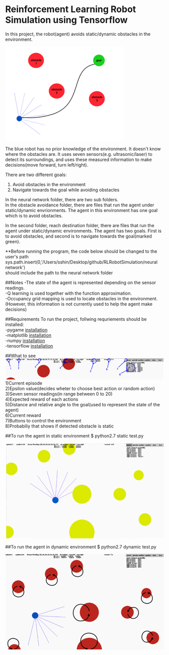 # Reinforcement Learning Robot Simulation using Tensorflow
In this project, the robot(agent) avoids static/dynamic obstacles in the environment.  

![agent](./results/project_goal.png)

The blue robot has no prior knowledge of the environment. It doesn't know where the obstacles are. It uses seven sensors(e.g. ultrasonic/laser) to detect its surroundings, and uses these measured information to make decisions(move forward, turn left/right).  

There are two different goals:  
1. Avoid obstacles in the environment  
2. Navigate towards the goal while avoiding obstacles  

In the neural network folder, there are two sub folders.  
In the obstacle avoidance folder, there are files that run the agent under static/dynamic envrionments. The agent in this environment has one goal which is to avoid obstacles.   

In the second folder, reach destination folder, there are files that run the agent under static/dynamic environments. The agent has two goals. First is to avoid obstacles, and second is to navigate towards the goal(marked green).  

**Before running the program, the code below should be changed to the user's path  
sys.path.insert(0,'/Users/sshin/Desktop/github/RLRobotSimulation/neural network')  
should include the path to the neural network folder  

##Notes
-The state of the agent is represented depending on the sensor readings.  
-Q learning is used together with the function approximation.  
-Occupancy grid mapping is used to locate obstacles in the environment.  
(However, this information is not currently used to help the agent make decisions)  
  

##Requirements
To run the project, follwing requriements should be installed:  
-pygame [installation](http://www.pygame.org/lofi.html)  
-matplotlib [installation](http://matplotlib.org/users/installing.html)  
-numpy [installation](https://docs.scipy.org/doc/numpy/user/install.html)  
-tensorflow [installation](https://www.tensorflow.org/install/)

##What to see  
![agent](./results/program_env.png)  
1)Current episode  
2)Epsilon value(decides wheter to choose best action or random action)  
3)Seven sensor readings(in range between 0 to 20)  
4)Expected reward of each actions  
5)Distance and relative angle to the goal(used to represent the state of the agent)  
6)Current reward  
7)Buttons to control the environment  
8)Probabiliy that shows if detected obstacle is static  


##To run the agent in static environment
$ python2.7 static test.py  
  
![agent](./results/static_env.png)

##To run the agent in dynamic environment 
$ python2.7 dynamic test.py  
  
![agent](./results/dynamic_env.png)

